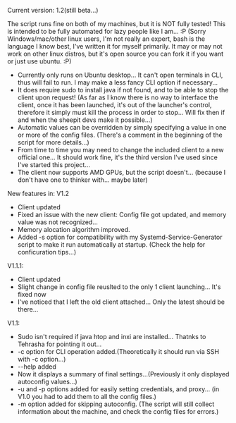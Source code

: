 Current version: 1.2(still beta...)

The script runs fine on both of my machines, but it is NOT fully tested! This is intended to be fully automated for lazy people like I am... :P (Sorry Windows/mac/other linux users, I'm not really an expert, bash is the language I know best, I've written it for myself primarily. It may or may not work on other linux distros, but it's open source you can fork it if you want or just use ubuntu. :P)
- Currently only runs on Ubuntu desktop... It can't open terminals in CLI, thus will fail to run. I may make a less fancy CLI option if necessary...
- It does require sudo to install java if not found, and to be able to stop the client upon request! (As far as I know there is no way to interface the client, once it has been launched, it's out of the launcher's control, therefore it simply must kill the process in order to stop... Will fix then if and when the sheepit devs make it possible...)
- Automatic values can be overridden by simply specifying a value in one or more of the config files. (There's a comment in the beginning of the script for more details...)
- From time to time you may need to change the included client to a new official one... It should work fine, it's the third version I've used since I've started this project...
- The client now supports AMD GPUs, but the script doesn't... (because I don't have one to thinker with... maybe later)

New features in:
V1.2
  - Client updated
  - Fixed an issue with the new client: Config file got updated, and memory value was not recognized...
  - Memory alocation algorithm improved.
  - Added -s option for compatibility with my Systemd-Service-Generator script to make it run automatically at startup. (Check the help for conficuration tips...)

V1.1.1:
  - Client updated
  - Slight change in config file reuslted to the only 1 client launching... It's fixed now
  - I've noticed that I left the old client attached... Only the latest should be there...

V1.1:
  - Sudo isn't required if java htop and inxi are installed... Thatnks to Tehrasha for pointing it out...
  - -c option for CLI operation added.(Theoretically it should run via SSH with -c option...)
  - --help added
  - Now it displays a summary of final settings...(Previously it only displayed autoconfig values...)
  - -u and -p options added for easily setting credentials, and proxy... (in V1.0 you had to add them to all the config files.)
  - -m option added for skipping autoconfig. (The script will still collect information about the machine, and check the config files for errors.)
